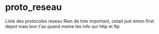 # proto_reseau
Liste des protocoles reseau
Rien de tres important, cetait just emon first depot mais bon t'as quand meme les info sur http et ftp
